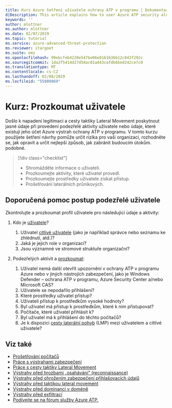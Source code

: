 ```yaml
---
title: Kurz Azure šetření uživatele ochrany ATP v programu | Dokumentace Microsoftu
d|Description: This article explains how to user Azure ATP security alerts to investigate a suspicious user.
keywords: ''
author: mlottner
ms.author: mlottner
ms.date: 02/07/2019
ms.topic: tutorial
ms.service: azure-advanced-threat-protection
ms.reviewer: itargoet
ms.suite: ems
ms.openlocfilehash: 99ebcfeb4220e547be06e8161636b12c843f292c
ms.sourcegitcommit: 1da2f5414d27d58ac01ad43cafdb6bed242ce7c0
ms.translationtype: MT
ms.contentlocale: cs-CZ
ms.lasthandoff: 02/08/2019
ms.locfileid: "55889869"
---
```

# <a name="tutorial-investigate-a-user"></a>Kurz: Prozkoumat uživatele

Došlo k napadení legitimaci a cesty taktiky Lateral Movement poskytnout jasné údaje při provedení podezřelé aktivity uživatele nebo údaje, které existují jeho účet Azure výstrah ochrany ATP v programu. V tomto kurzu použijete šetření návrhy pomůže určit rizika pro vaši organizaci, rozhodněte se, jak opravit a určit nejlepší způsob, jak zabránit budoucím útokům. podobné.  

> [!div class="checklist"]
> * Shromážděte informace o uživateli.
> * Prozkoumejte aktivity, které uživatel provedl.
> * Prozkoumejte prostředky uživatele získat přístup.
> * Prošetřování laterálních průnikových.

## <a name="recommended-investigation-steps-for-suspicious-users"></a>Doporučená pomoc postup podezřelé uživatele

Zkontrolujte a prozkoumat profil uživatele pro následující údaje a aktivity:

1. Kdo je [uživatele](entity-profiles.md)?
     1. Uživatel [citlivé uživatele](sensitive-accounts.md) (jako je například správce nebo seznamu ke zhlédnutí, atd.)?  
     2. Jaká je jejich role v organizaci?
     3. Jsou významné ve stromové struktuře organizační?

2. Podezřelých aktivit a [prozkoumat](investigate-entity.md):
     1. Uživatel nemá další otevřít upozornění v ochrany ATP v programu Azure nebo v jiných nástrojích zabezpečení, jako je Windows Defender – ochrana ATP v programu, Azure Security Center a/nebo Microsoft CAS?
     2. Uživatele se nepodařilo přihlášení?
     3. Které prostředky uživatel přístup?  
     4. Uživateli přístup k prostředkům vysoké hodnoty?  
     5. Byl uživatel má přístup k prostředkům, které k nim přistupovat?  
     6. Počítače, které uživatel přihlásit k? 
     7. Byl uživatel má k přihlášení do těchto počítačů?
     8. Je k dispozici [cesty laterální pohyb](use-case-lateral-movement-path.md) (LMP) mezi uživatelem a citlivé uživatele?


## <a name="see-also"></a>Viz také

- [Prošetřování počítačů](investigate-a-computer.md)
- [Práce s výstrahami zabezpečení](working-with-suspicious-activities.md)
- [Práce s cesty taktiky Lateral Movement](use-case-lateral-movement-path.md)
- [Výstrahy před hrozbami „osahávání“ (reconnaissance)](atp-reconnaissance-alerts.md)
- [Výstrahy před ohrožením zabezpečení přihlašovacích údajů](atp-compromised-credentials-alerts.md)
- [Výstrahy před taktikou lateral movement](atp-lateral-movement-alerts.md)
- [Výstrahy před dominancí v doméně](atp-domain-dominance-alerts.md)
- [Výstrahy před exfiltrací](atp-exfiltration-alerts.md)
- [Podívejte se na fórum služby Azure ATP.](https://aka.ms/azureatpcommunity)
